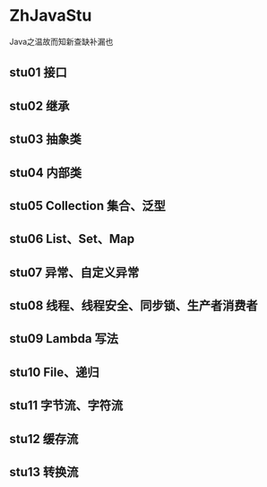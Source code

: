 # ZhJavaStu
Java之温故而知新查缺补漏也

## stu01    接口
## stu02    继承
## stu03    抽象类
## stu04    内部类
## stu05    Collection 集合、泛型
## stu06    List、Set、Map
## stu07    异常、自定义异常
## stu08    线程、线程安全、同步锁、生产者消费者
## stu09    Lambda 写法
## stu10    File、递归
## stu11    字节流、字符流
## stu12    缓存流
## stu13    转换流
